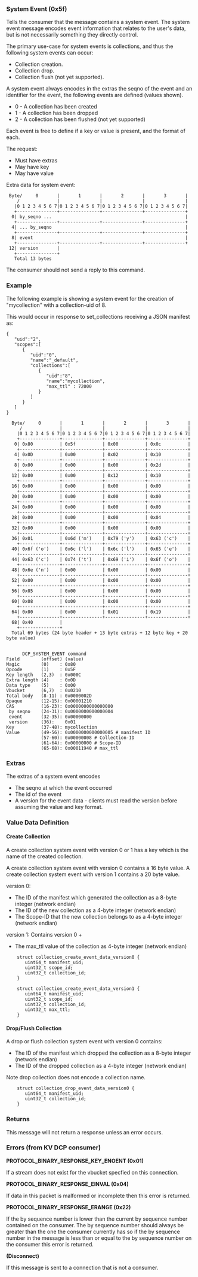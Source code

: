 ### System Event (0x5f)

Tells the consumer that the message contains a system event. The system event
message encodes event information that relates to the user's data, but is not
necessarily something they directly control.

The primary use-case for system events is collections, and thus the following
system events can occur:

* Collection creation.
* Collection drop.
* Collection flush (not yet supported).

A system event always encodes in the extras the seqno of the event and an
identifier for the event, the following events are defined (values shown).

* 0 - A collection has been created
* 1 - A collection has been dropped
* 2 - A collection has been flushed (not yet supported)

Each event is free to define if a key or value is present, and the format of each.


The request:
* Must have extras
* May have key
* May have value


Extra data for system event:

     Byte/     0       |       1       |       2       |       3       |
        /              |               |               |               |
       |0 1 2 3 4 5 6 7|0 1 2 3 4 5 6 7|0 1 2 3 4 5 6 7|0 1 2 3 4 5 6 7|
       +---------------+---------------+---------------+---------------+
      0| by_seqno ...                                                  |
       +---------------+---------------+---------------+---------------+
      4| ... by_seqno                                                  |
       +---------------+---------------+---------------+---------------+
      8| event                                                         |
       +---------------+---------------+---------------+---------------+
     12| version       |
       +---------------+
       Total 13 bytes

The consumer should not send a reply to this command.

### Example

The following example is showing a system event for the creation of
"mycollection" with a collection-uid of 8.

This would occur in response to set_collections receiving a JSON manifest as:

```
{
   "uid":"2",
   "scopes":[
      {
         "uid":"0",
         "name":"_default",
         "collections":[
            {
               "uid":"8",
               "name":"mycollection",
               "max_ttl" : 72000
            }
         ]
      }
   ]
}
```

      Byte/     0       |       1       |       2       |       3       |
         /              |               |               |               |
        |0 1 2 3 4 5 6 7|0 1 2 3 4 5 6 7|0 1 2 3 4 5 6 7|0 1 2 3 4 5 6 7|
        +---------------+---------------+---------------+---------------+
       0| 0x80          | 0x5f          | 0x00          | 0x0c          |
        +---------------+---------------+---------------+---------------+
       4| 0x0D          | 0x00          | 0x02          | 0x10          |
        +---------------+---------------+---------------+---------------+
       8| 0x00          | 0x00          | 0x00          | 0x2d          |
        +---------------+---------------+---------------+---------------+
      12| 0x00          | 0x00          | 0x12          | 0x10          |
        +---------------+---------------+---------------+---------------+
      16| 0x00          | 0x00          | 0x00          | 0x00          |
        +---------------+---------------+---------------+---------------+
      20| 0x00          | 0x00          | 0x00          | 0x00          |
        +---------------+---------------+---------------+---------------+
      24| 0x00          | 0x00          | 0x00          | 0x00          |
        +---------------+---------------+---------------+---------------+
      28| 0x00          | 0x00          | 0x00          | 0x04          |
        +---------------+---------------+---------------+---------------+
      32| 0x00          | 0x00          | 0x00          | 0x00          |
        +---------------+---------------+---------------+---------------+
      36| 0x01          | 0x6d ('m')    | 0x79 ('y')    | 0x63 ('c')    |
        +---------------+---------------+---------------+---------------+
      40| 0x6f ('o')    | 0x6c ('l')    | 0x6c ('l')    | 0x65 ('e')    |
        +---------------+---------------+---------------+---------------+
      44| 0x63 ('c')    | 0x74 ('t')    | 0x69 ('i')    | 0x6f ('o')    |
        +---------------+---------------+---------------+---------------+
      48| 0x6e ('n')    | 0x00          | 0x00          | 0x00          |
        +---------------+---------------+---------------+---------------+
      52| 0x00          | 0x00          | 0x00          | 0x00          |
        +---------------+---------------+---------------+---------------+
      56| 0x05          | 0x00          | 0x00          | 0x00          |
        +---------------+---------------+---------------+---------------+
      60| 0x08          | 0x00          | 0x00          | 0x00          |
        +---------------+---------------+---------------+---------------+
      64| 0x00          | 0x00          | 0x01          | 0x19          |
        +---------------+---------------+---------------+---------------+
      68| 0x40          |
        +---------------+
      Total 69 bytes (24 byte header + 13 byte extras + 12 byte key + 20 byte value)


          DCP_SYSTEM_EVENT command
    Field        (offset) (value)
    Magic        (0)    : 0x80
    Opcode       (1)    : 0x5F
    Key length   (2,3)  : 0x000C
    Extra length (4)    : 0x0D
    Data type    (5)    : 0x00
    Vbucket      (6,7)  : 0x0210
    Total body   (8-11) : 0x0000002D
    Opaque       (12-15): 0x00001210
    CAS          (16-23): 0x0000000000000000
     by seqno    (24-31): 0x0000000000000004
     event       (32-35): 0x00000000
     version     (36):    0x01
    Key          (37-48): mycollection
    Value        (49-56): 0x0000000000000005 # manifest ID
                 (57-60): 0x00000008 # Collection-ID
                 (61-64): 0x00000000 # Scope-ID
                 (65-68): 0x00011940 # max_ttl



### Extras

The extras of a system event encodes

* The seqno at which the event occurred
* The id of the event
* A version for the event data - clients must read the version before assuming
  the value and key format.

### Value Data Definition

#### Create Collection

A create collection system event with version 0 or 1 has a key which is the name of
the created collection.

A create collection system event with version 0 contains a 16 byte value.
A create collection system event with version 1 contains a 20 byte value.


version 0:
* The ID of the manifest which generated the collection as a 8-byte integer (network endian)
* The ID of the new collection as a 4-byte integer (network endian)
* The Scope-ID that the new collection belongs to as a 4-byte integer (network endian)

version 1:
Contains version 0 +

* The max_ttl value of the collection as 4-byte integer  (network endian)

```
    struct collection_create_event_data_version0 {
       uint64_t manifest_uid;
       uint32_t scope_id;
       uint32_t collection_id;
    }

    struct collection_create_event_data_version1 {
       uint64_t manifest_uid;
       uint32_t scope_id;
       uint32_t collection_id;
       uint32_t max_ttl;
    }
```

#### Drop/Flush Collection

A drop or flush collection system event with version 0 contains:

* The ID of the manifest which dropped the collection as a 8-byte integer (network endian)
* The ID of the dropped collection as a 4-byte integer (network endian)

Note drop collection does not encode a collection name.

```
    struct collection_drop_event_data_version0 {
       uint64_t manifest_uid;
       uint32_t collection_id;
    }
```

### Returns

This message will not return a response unless an error occurs.

### Errors (from KV DCP consumer)

**PROTOCOL_BINARY_RESPONSE_KEY_ENOENT (0x01)**

If a stream does not exist for the vbucket specfied on this connection.

**PROTOCOL_BINARY_RESPONSE_EINVAL (0x04)**

If data in this packet is malformed or incomplete then this error is returned.

**PROTOCOL_BINARY_RESPONSE_ERANGE (0x22)**

If the by sequence number is lower than the current by sequence number contained
on the consumer. The by sequence number should always be greater than the one
the consumer currently has so if the by sequence number in the message is less
than or equal to the by sequence number on the consumer this error is returned.

**(Disconnect)**

If this message is sent to a connection that is not a consumer.
